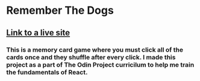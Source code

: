 # Remember The Dogs

## [Link to a live site](https://konstanenonen.github.io/memory-card/)

### This is a memory card game where you must click all of the cards once and they shuffle after every click. I made this project as a part of The Odin Project curricilum to help me train the fundamentals of React.
